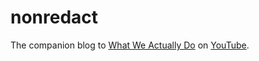 # nonredact

The companion blog to [What We Actually Do](https://www.youtube.com/playlist?list=PLHY_xC1JcrRsHnYPONdQrDhNJ9E2OTDVa)
	on [YouTube](https://www.youtube.com/channel/UCT9MXuceCBZ4xZnIJLywstQ).
